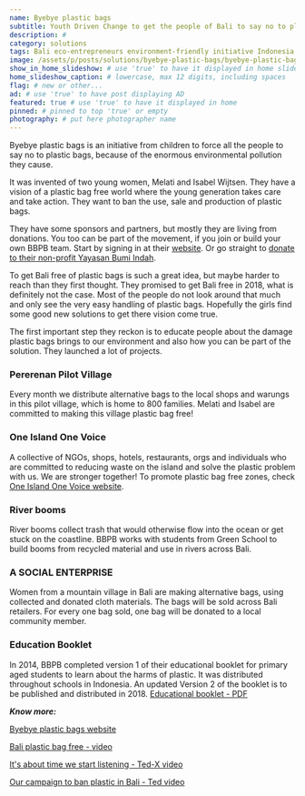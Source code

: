 ```yaml
---
name: Byebye plastic bags
subtitle: Youth Driven Change to get the people of Bali to say no to plastic bags.
description: #
category: solutions
tags: Bali eco-entrepreneurs environment-friendly initiative Indonesia save-oceans
image: /assets/p/posts/solutions/byebye-plastic-bags/byebye-plastic-bags.jpg
show_in_home_slideshow: # use 'true' to have it displayed in home slideshow
home_slideshow_caption: # lowercase, max 12 digits, including spaces
flag: # new or other...
ad: # use 'true' to have post displaying AD
featured: true # use 'true' to have it displayed in home
pinned: # pinned to top 'true' or empty
photography: # put here photographer name
---
```

Byebye plastic bags is an initiative from children to force all the people to say no to plastic bags, because of the enormous environmental pollution they cause.

It was invented of two young women, Melati and Isabel Wijtsen. They have a vision of a plastic bag free world where the young generation takes care and take action. They want to ban the use, sale and production of plastic bags.

They have some sponsors and partners, but mostly they are living from donations. You too can be part of the movement, if you join or build your own BBPB team. Start by signing in at their [website](http://www.byebyeplasticbags.org). Or go straight to [donate to their non-profit Yayasan Bumi Indah](https://www.paypal.com/cgi-bin/webscr?cmd=_s-xclick&hosted_button_id=FDNL9X89B8EPC).

To get Bali free of plastic bags is such a great idea, but maybe harder to reach than they first thought. They promised to get Bali free in 2018, what is definitely not the case. Most of the people do not look around that much and only see the very easy handling of plastic bags.
Hopefully the girls find some good new solutions to get there vision come true.

The first important step they reckon is to educate people about the damage plastic bags brings to our environment and also how you can be part of the solution. They launched a lot of projects.

### Pererenan Pilot Village

Every month we distribute alternative bags to the local shops and warungs in this pilot village, which is home to 800 families. Melati and Isabel are committed to making this village plastic bag free!

### One Island One Voice

A collective of NGOs, shops, hotels, restaurants, orgs and individuals who are committed to reducing waste on the island and solve the plastic problem with us. We are stronger together!
To promote plastic bag free zones, check [One Island One Voice website](https://www.oneislandonevoice.org/).

### River booms

River booms collect trash that would otherwise flow into the ocean or get stuck on the coastline. BBPB works with students from Green School to build booms from recycled material and use in rivers across Bali.

### A SOCIAL ENTERPRISE

Women from a mountain village in Bali are making alternative bags, using collected and donated cloth materials. The bags will be sold across Bali retailers. For every one bag sold, one bag will be donated to a local community member.


### Education Booklet

In 2014, BBPB completed version 1 of their educational booklet for primary aged students to learn about the harms of plastic. It was distributed throughout schools in Indonesia. An updated Version 2 of the booklet is to be published and distributed in 2018. [Educational booklet - PDF](https://drive.google.com/file/d/0Bxg4eo4M4UbeYmhxREI1cXJIY3c/view)



**_Know more:_**


[Byebye plastic bags website](http://www.byebyeplasticbags.org)

[Bali plastic bag free - video](https://youtu.be/SsF4xun1-u0)

[It's about time we start listening - Ted-X video](https://youtu.be/Y6Z5eOv6Nnk)

[Our campaign to ban plastic in Bali - Ted video](https://youtu.be/P8GCjrDWWUM)
